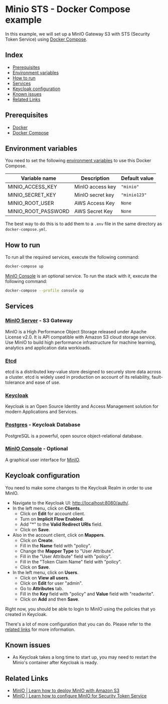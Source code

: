 # Minio STS - Docker Compose example

In this example, we will set up a MinIO Gateway S3 with STS (Security Token Service) using [Docker Compose](https://docs.docker.com/compose/).

## Index

- [Prerequisites](#prerequisites)
- [Environment variables](#environment-variables)
- [How to run](#how-to-run)
- [Services](#services)
- [Keycloak configuration](#keycloak-configuration)
- [Known issues](#known-issues)
- [Related Links](#related-links)

## Prerequisites

- [Docker](https://www.docker.com/products/docker-desktop)
- [Docker Compose](https://docs.docker.com/compose/install/)

## Environment variables

You need to set the following [environment variables](https://docs.docker.com/compose/environment-variables/) to use this Docker Compose.

| Variable name  |  Description  | Default value |
| - | - | - |
| MINIO_ACCESS_KEY | MinIO access key | `"minio"` |
| MINIO_SECRET_KEY | MinIO secret key | `"minio123"` |
| MINIO_ROOT_USER | AWS Access Key | `None` |
| MINIO_ROOT_PASSWORD | AWS Secret Key | `None` |

The best way to do this is to add them to a `.env` file in the same directory as `docker-compose.yml`.

## How to run

To run all the required services, execute the following command:

```bash
docker-compose up
```

[MinIO Console](#minio-console) is an optional service. To run the stack with it, execute the following command:

```bash
docker-compose --profile console up
```

## Services

### [MinIO Server](https://min.io/) - S3 Gateway

MinIO is a High Performance Object Storage released under Apache License v2.0. It is API compatible with Amazon S3 cloud storage service. Use MinIO to build high performance infrastructure for machine learning, analytics and application data workloads.

### [Etcd](https://coreos.com/etcd/) 

etcd is a distributed key-value store designed to securely store data across a cluster. etcd is widely used in production on account of its reliability, fault-tolerance and ease of use.

### [Keycloak](https://www.keycloak.org/)

Keycloak is an Open Source Identity and Access Management solution for modern Applications and Services.

### [Postgres](https://www.postgresql.org/) - Keycloak Database

PostgreSQL is a powerful, open source object-relational database.

### [MinIO Console](https://github.com/minio/console) - Optional

A graphical user interface for [MinIO](https://github.com/minio/minio).

## Keycloak configuration

You need to make some changes to the Keycloak Realm in order to use MinIO.

- Navigate to the Keycloak UI: [http://localhost:8080/auth/](http://localhost:8080/auth/).
- In the left menu, click on **Clients**.
   - Click on **Edit** for account client.
   - Turn on **Implicit Flow Enabled**.
   - Add "*" to the **Valid Redirect URIs** field.
   - Click on **Save**.
- Also in the account client, click on **Mappers**.
   - Click on **Create**.
   - Fill in the **Name** field with "policy".
   - Change the **Mapper Type** to "User Attribute".
   - Fill in the "User Attribute" field with "policy".
   - Fill in the "Token Claim Name" field with "policy".
   - Click on **Save**.
- In the left menu, click on **Users**.
   - Click on **View all users**.
   - Click on **Edit** for user "admin".
   - Go to **Attributes** tab.
   - Fill in the **Key** field with "policy" and **Value** field with "readwrite".
   - Click on **Add** and then **Save**.

Right now, you should be able to login to MinIO using the policies that yo created in Keycloak.

There's a lot of more configuration that you can do. Please refer to the [related links](#related-links) for more information.

## Known issues

- As Keycloak takes a long time to start up, you may need to restart the Minio's container after Keycloak is ready.

## Related Links

- [MinIO | Learn how to deploy MinIO with Amazon S3](https://docs.min.io/docs/minio-gateway-for-s3.html)
- [MinIO | Learn how to configure MinIO for Security Token Service](https://docs.min.io/docs/minio-sts-quickstart-guide.html)